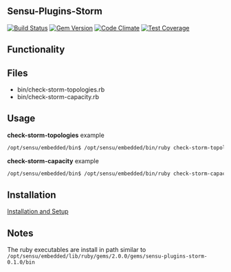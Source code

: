## Sensu-Plugins-Storm

[ ![Build Status](https://travis-ci.org/andyroyle/sensu-plugins-storm.svg?branch=master)](https://travis-ci.org/andyroyle/sensu-plugins-storm)
[![Gem Version](https://badge.fury.io/rb/sensu-plugins-storm.svg)](http://badge.fury.io/rb/sensu-plugins-storm)
[![Code Climate](https://codeclimate.com/github/andyroyle/sensu-plugins-storm/badges/gpa.svg)](https://codeclimate.com/github/andyroyle/sensu-plugins-storm)
[![Test Coverage](https://codeclimate.com/github/andyroyle/sensu-plugins-storm/badges/coverage.svg)](https://codeclimate.com/github/andyroyle/sensu-plugins-storm)

## Functionality

## Files
 * bin/check-storm-topologies.rb
 * bin/check-storm-capacity.rb

## Usage

**check-storm-topologies** example
```bash
/opt/sensu/embedded/bin$ /opt/sensu/embedded/bin/ruby check-storm-topologies.rb --host=my-storm-cluster.com -s --user=admin --password=password --expect=1
```


**check-storm-capacity** example
```bash
/opt/sensu/embedded/bin$ /opt/sensu/embedded/bin/ruby check-storm-capacity.rb --host=my-storm-cluster.com -s --user=admin --password=password -w 1 -c 1.5
```

## Installation

[Installation and Setup](http://sensu-plugins.io/docs/installation_instructions.html)

## Notes
The ruby executables are install in path similar to `/opt/sensu/embedded/lib/ruby/gems/2.0.0/gems/sensu-plugins-storm-0.1.0/bin`
